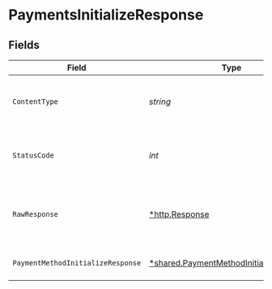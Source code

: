 # PaymentsInitializeResponse


## Fields

| Field                                                                                                    | Type                                                                                                     | Required                                                                                                 | Description                                                                                              |
| -------------------------------------------------------------------------------------------------------- | -------------------------------------------------------------------------------------------------------- | -------------------------------------------------------------------------------------------------------- | -------------------------------------------------------------------------------------------------------- |
| `ContentType`                                                                                            | *string*                                                                                                 | :heavy_check_mark:                                                                                       | HTTP response content type for this operation                                                            |
| `StatusCode`                                                                                             | *int*                                                                                                    | :heavy_check_mark:                                                                                       | HTTP response status code for this operation                                                             |
| `RawResponse`                                                                                            | [*http.Response](https://pkg.go.dev/net/http#Response)                                                   | :heavy_check_mark:                                                                                       | Raw HTTP response; suitable for custom response parsing                                                  |
| `PaymentMethodInitializeResponse`                                                                        | [*shared.PaymentMethodInitializeResponse](../../../pkg/models/shared/paymentmethodinitializeresponse.md) | :heavy_minus_sign:                                                                                       | Payment token retrieved                                                                                  |
